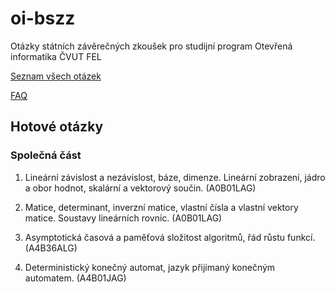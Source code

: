 oi-bszz
=======

Otázky státních závěrečných zkoušek pro studijní program Otevřená informatika ČVUT FEL

[Seznam všech otázek](http://www.fel.cvut.cz/education/bachelor/topicsOI.html)

[FAQ](https://github.com/janfabian/oi-bszz/wiki/FAQ)

Hotové otázky
-------------

### Společná část

01.	Lineární závislost a nezávislost, báze, dimenze. Lineární zobrazení, jádro a obor hodnot, skalární a vektorový součin. (A0B01LAG)

02.	Matice, determinant, inverzní matice, vlastní čísla a vlastní vektory matice. Soustavy lineárních rovnic. (A0B01LAG)

14. Asymptotická časová a paměťová složitost algoritmů, řád růstu funkcí. (A4B36ALG)

21. Deterministický konečný automat, jazyk přijímaný konečným automatem. (A4B01JAG)
